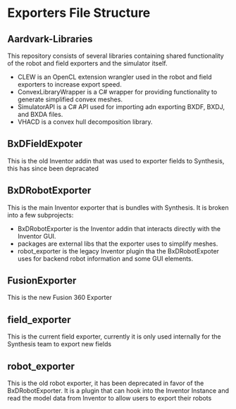 # Exporters File Structure

## Aardvark-Libraries
This repository consists of several libraries containing shared functionality of the robot and field exporters and the simulator itself.
* CLEW is an OpenCL extension wrangler used in the robot and field exporters to increase export speed.
* ConvexLibraryWrapper is a C# wrapper for providing functionality to generate simplified convex meshes.
* SimulatorAPI is a C# API used for importing adn exporting BXDF, BXDJ, and BXDA files.
* VHACD is a convex hull decomposition library.

## BxDFieldExpoter
This is the old Inventor addin that was used to exporter fields to Synthesis, this has since been depracated

## BxDRobotExporter
This is the main Inventor exporter that is bundles with Synthesis. It is broken into a few subprojects:
* BxDRobotExporter is the Inventor addin that interacts directly with the Inventor GUI.
* packages are external libs that the exporter uses to simplify meshes.
* robot_exporter is the legacy Inventor plugin tha the BxDRobotExpoter uses for backend robot information and some GUI elements.

## FusionExporter
This is the new Fusion 360 Exporter

## field_exporter
This is the current field exporter, currently it is only used internally for the Synthesis team to export new fields

## robot_exporter
This is the old robot exporter, it has been deprecated in favor of the BxDRobotExporter. It is a plugin that can hook into the Inventor Instance and read the model data from Inventor to allow users to export their robots
